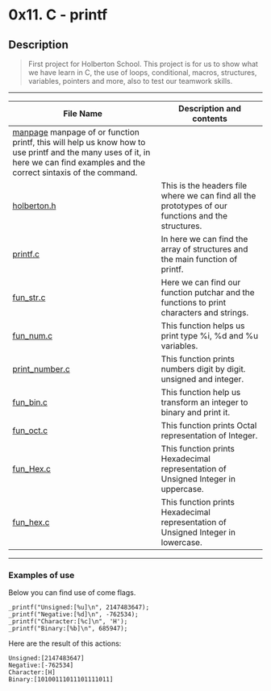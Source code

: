 # 0x11. C - printf

## Description

> First project for Holberton School. This project is for us to show what we have learn in C, the use of loops, conditional, macros, structures, variables, pointers and more, also to test our teamwork skills.
---
| File Name | Description and contents |
| --- | --- |
| [manpage](man_3_printf) manpage of or function printf, this will help us know how to use printf and the many uses of it, in here we can find examples and the correct sintaxis of the command.|
| [holberton.h](holberton.h) |This is the headers file where we can find all the prototypes of our functions and the structures. |
| [printf.c](_printf.c) |In here we can find the array of structures and the main function of printf. |
| [fun_str.c](fun_str.c) |Here we can find our function putchar and the functions to print characters and strings. |
| [fun_num.c](fun_num.c) |This function helps us print type %i, %d and %u variables. |
| [print_number.c](print_number.c) |This function prints numbers digit by digit. unsigned and integer. |
| [fun_bin.c](fun_bin.c) |This function help us transform an integer to binary and print it. |
| [fun_oct.c](fun_oct.c) |This function prints Octal representation of Integer. |
| [fun_Hex.c](fun_Hex.c) |This function prints Hexadecimal representation of Unsigned Integer in uppercase. |
| [fun_hex.c](fun_hex.c) |This function prints Hexadecimal representation of Unsigned Integer in lowercase. |
---
### Examples of use

Below you can find use of come flags.

```
_printf("Unsigned:[%u]\n", 2147483647);
_printf("Negative:[%d]\n", -762534);
_printf("Character:[%c]\n", 'H');
_printf("Binary:[%b]\n", 685947);
```
Here are the result of this actions:

```
Unsigned:[2147483647]
Negative:[-762534]
Character:[H]
Binary:[10100111011101111011]
```
